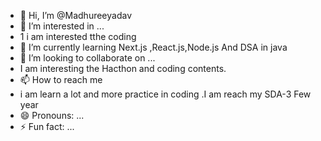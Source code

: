 - 👋 Hi, I’m @Madhureeyadav
- 👀 I’m interested in ...
- 1 i am interested tthe coding
- 🌱 I’m currently learning Next.js ,React.js,Node.js And DSA in java
- 💞️ I’m looking to collaborate on ...
-  I am interesting the Hacthon and coding contents.
- 📫 How to reach me
-   i am learn a lot and more practice in coding .I am reach my SDA-3 Few year
- 😄 Pronouns: ...
- ⚡ Fun fact: ...

<!---
Madhureeyadav/Madhureeyadav is a ✨ special ✨ repository because its `README.md` (this file) appears on your GitHub profile.
You can click the Preview link to take a look at your changes.
--->
